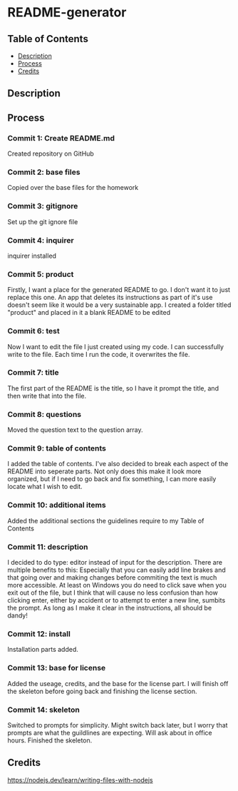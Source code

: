 # README-generator

## Table of Contents

* [Description](#description)
* [Process](#process)
* [Credits](#credits)

## Description 

## Process

### Commit 1: Create README.md
Created repository on GitHub

### Commit 2: base files
Copied over the base files for the homework

### Commit 3: gitignore
Set up the git ignore file

### Commit 4: inquirer
inquirer installed 

### Commit 5: product
Firstly, I want a place for the generated README to go. I don't want it to just replace this one. An app that deletes its instructions as part of it's use doesn't seem like it would be a very sustainable app. I created a folder titled "product" and placed in it a blank README to be edited 

### Commit 6: test
Now I want to edit the file I just created using my code. I can successfully write to the file. Each time I run the code, it overwrites the file.

### Commit 7: title
The first part of the README is the title, so I have it prompt the title, and then write that into the file.

### Commit 8: questions
Moved the question text to the question array.

### Commit 9: table of contents
I added the table of contents. I've also decided to break each aspect of the README into seperate parts. Not only does this make it look more organized, but if I need to go back and fix something, I can more easily locate what I wish to edit. 

### Commit 10: additional items
Added the additional sections the guidelines require to my Table of Contents

### Commit 11: description
I decided to do type: editor instead of input for the description. There are multiple benefits to this: Especially that you can easily add line brakes and that going over and making changes before commiting the text is much more accessible. At least on Windows you do need to click save when you exit out of the file, but I think that will cause no less confusion than how clicking enter, either by accident or to attempt to enter a new line, sumbits the prompt. As long as I make it clear in the instructions, all should be dandy!

### Commit 12: install
Installation parts added. 

### Commit 13: base for license
Added the useage, credits, and the base for the license part. I will finish off the skeleton before going back and finishing the license section.

### Commit 14: skeleton
Switched to prompts for simplicity. Might switch back later, but I worry that prompts are what the guildlines are expecting. Will ask about in office hours. Finished the skeleton.

## Credits
https://nodejs.dev/learn/writing-files-with-nodejs